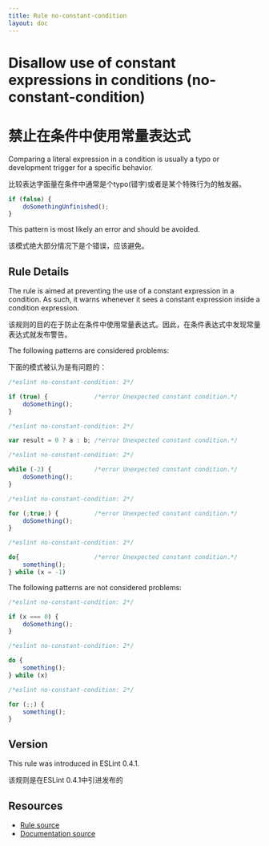 ```yaml
---
title: Rule no-constant-condition
layout: doc
---
```

<!-- Note: No pull requests accepted for this file. See README.md in the root directory for details. -->
# Disallow use of constant expressions in conditions (no-constant-condition)

# 禁止在条件中使用常量表达式

Comparing a literal expression in a condition is usually a typo or development trigger for a specific behavior.

比较表达字面量在条件中通常是个typo(错字)或者是某个特殊行为的触发器。

```js
if (false) {
    doSomethingUnfinished();
}
```

This pattern is most likely an error and should be avoided.

该模式绝大部分情况下是个错误，应该避免。

## Rule Details

The rule is aimed at preventing the use of a constant expression in a condition.
As such, it warns whenever it sees a constant expression inside a condition expression.

该规则的目的在于防止在条件中使用常量表达式。因此，在条件表达式中发现常量表达式就发布警告。

The following patterns are considered problems:

下面的模式被认为是有问题的：

```js
/*eslint no-constant-condition: 2*/

if (true) {             /*error Unexpected constant condition.*/
    doSomething();
}
```

```js
/*eslint no-constant-condition: 2*/

var result = 0 ? a : b; /*error Unexpected constant condition.*/
```

```js
/*eslint no-constant-condition: 2*/

while (-2) {            /*error Unexpected constant condition.*/
    doSomething();
}
```

```js
/*eslint no-constant-condition: 2*/

for (;true;) {          /*error Unexpected constant condition.*/
    doSomething();
}
```

```js
/*eslint no-constant-condition: 2*/

do{                     /*error Unexpected constant condition.*/
    something();
} while (x = -1)
```

The following patterns are not considered problems:

```js
/*eslint no-constant-condition: 2*/

if (x === 0) {
    doSomething();
}
```

```js
/*eslint no-constant-condition: 2*/

do {
    something();
} while (x)
```

```js
/*eslint no-constant-condition: 2*/

for (;;) {
    something();
}
```

## Version

This rule was introduced in ESLint 0.4.1.

该规则是在ESLint 0.4.1中引进发布的

## Resources

* [Rule source](https://github.com/eslint/eslint/tree/master/lib/rules/no-constant-condition.js)
* [Documentation source](https://github.com/eslint/eslint/tree/master/docs/rules/no-constant-condition.md)
